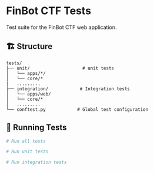 # FinBot CTF Tests

Test suite for the FinBot CTF web application.

## 🏗️ Structure

```
tests/
├── unit/                    # unit tests
│   └── apps/*/
│   └── core/*
|   .........
├── integration/            # Integration tests
│   └── apps/web/
│   └── core/*
│   .........
└── conftest.py            # Global test configuration
```

## 🚀 Running Tests

```bash
# Run all tests

# Run unit tests

# Run integration tests

```
